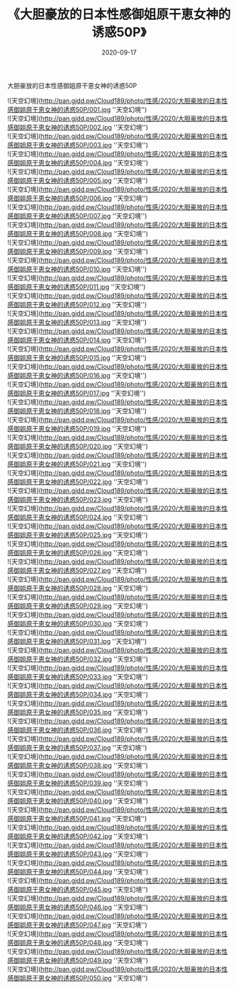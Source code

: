 ﻿---
layout: post
title:  《大胆豪放的日本性感御姐原干恵女神的诱惑50P》
date:   2020-09-17
img: http://pan.gjdd.pw/Cloud189/photo/性感/2020/大胆豪放的日本性感御姐原干恵女神的诱惑50P/000.jpg
categories: [美女, 性感, 泳衣]
---

大胆豪放的日本性感御姐原干恵女神的诱惑50P



![天空幻境](http://pan.gjdd.pw/Cloud189/photo/性感/2020/大胆豪放的日本性感御姐原干恵女神的诱惑50P/001.jpg ''天空幻境'') <br>
![天空幻境](http://pan.gjdd.pw/Cloud189/photo/性感/2020/大胆豪放的日本性感御姐原干恵女神的诱惑50P/002.jpg ''天空幻境'') <br>
![天空幻境](http://pan.gjdd.pw/Cloud189/photo/性感/2020/大胆豪放的日本性感御姐原干恵女神的诱惑50P/003.jpg ''天空幻境'') <br>
![天空幻境](http://pan.gjdd.pw/Cloud189/photo/性感/2020/大胆豪放的日本性感御姐原干恵女神的诱惑50P/004.jpg ''天空幻境'') <br>
![天空幻境](http://pan.gjdd.pw/Cloud189/photo/性感/2020/大胆豪放的日本性感御姐原干恵女神的诱惑50P/005.jpg ''天空幻境'') <br>
![天空幻境](http://pan.gjdd.pw/Cloud189/photo/性感/2020/大胆豪放的日本性感御姐原干恵女神的诱惑50P/006.jpg ''天空幻境'') <br>
![天空幻境](http://pan.gjdd.pw/Cloud189/photo/性感/2020/大胆豪放的日本性感御姐原干恵女神的诱惑50P/007.jpg ''天空幻境'') <br>
![天空幻境](http://pan.gjdd.pw/Cloud189/photo/性感/2020/大胆豪放的日本性感御姐原干恵女神的诱惑50P/008.jpg ''天空幻境'') <br>
![天空幻境](http://pan.gjdd.pw/Cloud189/photo/性感/2020/大胆豪放的日本性感御姐原干恵女神的诱惑50P/009.jpg ''天空幻境'') <br>
![天空幻境](http://pan.gjdd.pw/Cloud189/photo/性感/2020/大胆豪放的日本性感御姐原干恵女神的诱惑50P/010.jpg ''天空幻境'') <br>
![天空幻境](http://pan.gjdd.pw/Cloud189/photo/性感/2020/大胆豪放的日本性感御姐原干恵女神的诱惑50P/011.jpg ''天空幻境'') <br>
![天空幻境](http://pan.gjdd.pw/Cloud189/photo/性感/2020/大胆豪放的日本性感御姐原干恵女神的诱惑50P/012.jpg ''天空幻境'') <br>
![天空幻境](http://pan.gjdd.pw/Cloud189/photo/性感/2020/大胆豪放的日本性感御姐原干恵女神的诱惑50P/013.jpg ''天空幻境'') <br>
![天空幻境](http://pan.gjdd.pw/Cloud189/photo/性感/2020/大胆豪放的日本性感御姐原干恵女神的诱惑50P/014.jpg ''天空幻境'') <br>
![天空幻境](http://pan.gjdd.pw/Cloud189/photo/性感/2020/大胆豪放的日本性感御姐原干恵女神的诱惑50P/015.jpg ''天空幻境'') <br>
![天空幻境](http://pan.gjdd.pw/Cloud189/photo/性感/2020/大胆豪放的日本性感御姐原干恵女神的诱惑50P/016.jpg ''天空幻境'') <br>
![天空幻境](http://pan.gjdd.pw/Cloud189/photo/性感/2020/大胆豪放的日本性感御姐原干恵女神的诱惑50P/017.jpg ''天空幻境'') <br>
![天空幻境](http://pan.gjdd.pw/Cloud189/photo/性感/2020/大胆豪放的日本性感御姐原干恵女神的诱惑50P/018.jpg ''天空幻境'') <br>
![天空幻境](http://pan.gjdd.pw/Cloud189/photo/性感/2020/大胆豪放的日本性感御姐原干恵女神的诱惑50P/019.jpg ''天空幻境'') <br>
![天空幻境](http://pan.gjdd.pw/Cloud189/photo/性感/2020/大胆豪放的日本性感御姐原干恵女神的诱惑50P/020.jpg ''天空幻境'') <br>
![天空幻境](http://pan.gjdd.pw/Cloud189/photo/性感/2020/大胆豪放的日本性感御姐原干恵女神的诱惑50P/021.jpg ''天空幻境'') <br>
![天空幻境](http://pan.gjdd.pw/Cloud189/photo/性感/2020/大胆豪放的日本性感御姐原干恵女神的诱惑50P/022.jpg ''天空幻境'') <br>
![天空幻境](http://pan.gjdd.pw/Cloud189/photo/性感/2020/大胆豪放的日本性感御姐原干恵女神的诱惑50P/023.jpg ''天空幻境'') <br>
![天空幻境](http://pan.gjdd.pw/Cloud189/photo/性感/2020/大胆豪放的日本性感御姐原干恵女神的诱惑50P/024.jpg ''天空幻境'') <br>
![天空幻境](http://pan.gjdd.pw/Cloud189/photo/性感/2020/大胆豪放的日本性感御姐原干恵女神的诱惑50P/025.jpg ''天空幻境'') <br>
![天空幻境](http://pan.gjdd.pw/Cloud189/photo/性感/2020/大胆豪放的日本性感御姐原干恵女神的诱惑50P/026.jpg ''天空幻境'') <br>
![天空幻境](http://pan.gjdd.pw/Cloud189/photo/性感/2020/大胆豪放的日本性感御姐原干恵女神的诱惑50P/027.jpg ''天空幻境'') <br>
![天空幻境](http://pan.gjdd.pw/Cloud189/photo/性感/2020/大胆豪放的日本性感御姐原干恵女神的诱惑50P/028.jpg ''天空幻境'') <br>
![天空幻境](http://pan.gjdd.pw/Cloud189/photo/性感/2020/大胆豪放的日本性感御姐原干恵女神的诱惑50P/029.jpg ''天空幻境'') <br>
![天空幻境](http://pan.gjdd.pw/Cloud189/photo/性感/2020/大胆豪放的日本性感御姐原干恵女神的诱惑50P/030.jpg ''天空幻境'') <br>
![天空幻境](http://pan.gjdd.pw/Cloud189/photo/性感/2020/大胆豪放的日本性感御姐原干恵女神的诱惑50P/031.jpg ''天空幻境'') <br>
![天空幻境](http://pan.gjdd.pw/Cloud189/photo/性感/2020/大胆豪放的日本性感御姐原干恵女神的诱惑50P/032.jpg ''天空幻境'') <br>
![天空幻境](http://pan.gjdd.pw/Cloud189/photo/性感/2020/大胆豪放的日本性感御姐原干恵女神的诱惑50P/033.jpg ''天空幻境'') <br>
![天空幻境](http://pan.gjdd.pw/Cloud189/photo/性感/2020/大胆豪放的日本性感御姐原干恵女神的诱惑50P/034.jpg ''天空幻境'') <br>
![天空幻境](http://pan.gjdd.pw/Cloud189/photo/性感/2020/大胆豪放的日本性感御姐原干恵女神的诱惑50P/035.jpg ''天空幻境'') <br>
![天空幻境](http://pan.gjdd.pw/Cloud189/photo/性感/2020/大胆豪放的日本性感御姐原干恵女神的诱惑50P/036.jpg ''天空幻境'') <br>
![天空幻境](http://pan.gjdd.pw/Cloud189/photo/性感/2020/大胆豪放的日本性感御姐原干恵女神的诱惑50P/037.jpg ''天空幻境'') <br>
![天空幻境](http://pan.gjdd.pw/Cloud189/photo/性感/2020/大胆豪放的日本性感御姐原干恵女神的诱惑50P/038.jpg ''天空幻境'') <br>
![天空幻境](http://pan.gjdd.pw/Cloud189/photo/性感/2020/大胆豪放的日本性感御姐原干恵女神的诱惑50P/039.jpg ''天空幻境'') <br>
![天空幻境](http://pan.gjdd.pw/Cloud189/photo/性感/2020/大胆豪放的日本性感御姐原干恵女神的诱惑50P/040.jpg ''天空幻境'') <br>
![天空幻境](http://pan.gjdd.pw/Cloud189/photo/性感/2020/大胆豪放的日本性感御姐原干恵女神的诱惑50P/041.jpg ''天空幻境'') <br>
![天空幻境](http://pan.gjdd.pw/Cloud189/photo/性感/2020/大胆豪放的日本性感御姐原干恵女神的诱惑50P/042.jpg ''天空幻境'') <br>
![天空幻境](http://pan.gjdd.pw/Cloud189/photo/性感/2020/大胆豪放的日本性感御姐原干恵女神的诱惑50P/043.jpg ''天空幻境'') <br>
![天空幻境](http://pan.gjdd.pw/Cloud189/photo/性感/2020/大胆豪放的日本性感御姐原干恵女神的诱惑50P/044.jpg ''天空幻境'') <br>
![天空幻境](http://pan.gjdd.pw/Cloud189/photo/性感/2020/大胆豪放的日本性感御姐原干恵女神的诱惑50P/045.jpg ''天空幻境'') <br>
![天空幻境](http://pan.gjdd.pw/Cloud189/photo/性感/2020/大胆豪放的日本性感御姐原干恵女神的诱惑50P/046.jpg ''天空幻境'') <br>
![天空幻境](http://pan.gjdd.pw/Cloud189/photo/性感/2020/大胆豪放的日本性感御姐原干恵女神的诱惑50P/047.jpg ''天空幻境'') <br>
![天空幻境](http://pan.gjdd.pw/Cloud189/photo/性感/2020/大胆豪放的日本性感御姐原干恵女神的诱惑50P/048.jpg ''天空幻境'') <br>
![天空幻境](http://pan.gjdd.pw/Cloud189/photo/性感/2020/大胆豪放的日本性感御姐原干恵女神的诱惑50P/049.jpg ''天空幻境'') <br>
![天空幻境](http://pan.gjdd.pw/Cloud189/photo/性感/2020/大胆豪放的日本性感御姐原干恵女神的诱惑50P/050.jpg ''天空幻境'') <br>